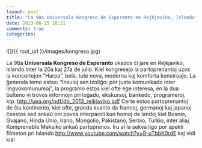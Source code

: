 ```yaml
---
layout: post
title: "La 98a Universala Kongreso de Esperanto en Rejkjaviko, Islando"
date: 2013-06-15 16:21
comments: true
categories: 
---
```

![]({{ root_url }}/images/kongreso.jpg)

La 98a **Universala Kongreso de Esperanto** okazos ĉi jare en Rejkjaviko, Islando inter la 20a kaj 27a de julio. Kiel kongresejo la partoprenantoj uzos la koncertejon “Harpa”, bela, tute nova, moderna kaj komforta konstruaĵo.
La ĝenerala temo estas: “Insuloj sen izoliĝo: por justa komunikado inter lingvokomunumoj”, la programo estos kiel ofte ege interesa, en la dua bulteno vi trovos informojn pri loĝado, ekskursoj, bankedo, programeroj, ktp. http://uea.org/pdf/db_2013_rejkjaviko.pdf
Certe estos partoprenantoj de ĉiu kontinento, kiel ofte, granda kvanto da francoj, germanoj kaj japanoj ĉeestos sed ankaŭ oni povos interparoli kun homoj de landoj kiel Bosnio, Gvajano, Hinda Unio, Irano, Mongolio, Pakistano, Serbio, Turkio, inter aliaj. Kompreneble Meksiko ankaŭ partoprenos.
Iru al la sekva ligo por spekti filmeton pri Islando http://www.youtube.com/watch?v=9-uTbbK0rdE kaj vidi kial
